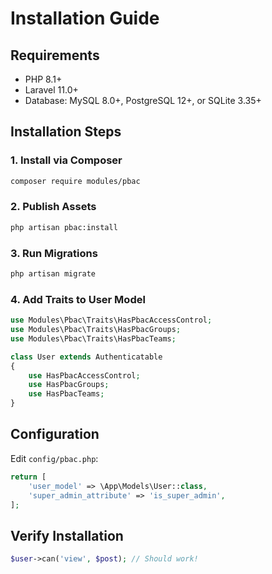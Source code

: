 # Installation Guide

## Requirements

- PHP 8.1+
- Laravel 11.0+
- Database: MySQL 8.0+, PostgreSQL 12+, or SQLite 3.35+

## Installation Steps

### 1. Install via Composer

```bash
composer require modules/pbac
```

### 2. Publish Assets

```bash
php artisan pbac:install
```

### 3. Run Migrations

```bash
php artisan migrate
```

### 4. Add Traits to User Model

```php
use Modules\Pbac\Traits\HasPbacAccessControl;
use Modules\Pbac\Traits\HasPbacGroups;
use Modules\Pbac\Traits\HasPbacTeams;

class User extends Authenticatable
{
    use HasPbacAccessControl;
    use HasPbacGroups;
    use HasPbacTeams;
}
```

## Configuration

Edit `config/pbac.php`:

```php
return [
    'user_model' => \App\Models\User::class,
    'super_admin_attribute' => 'is_super_admin',
];
```

## Verify Installation

```php
$user->can('view', $post); // Should work!
```
